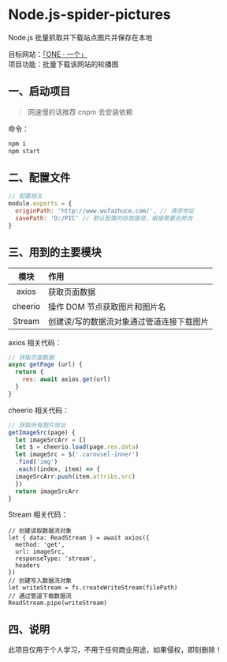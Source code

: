 # Node.js-spider-pictures

Node.js 批量抓取并下载站点图片并保存在本地

目标网站：[「ONE · 一个」](http://www.wufazhuce.com/)  
项目功能：批量下载该网站的轮播图

## 一、启动项目

> 网速慢的话推荐 cnpm 去安装依赖

命令：

```bash
npm i
npm start
```

## 二、配置文件

```js
// 配置相关
module.exports = {
  originPath: 'http://www.wufazhuce.com/', // 请求地址
  savePath: 'D:/PIC' // 默认配置的存放路径，根据需要去修改
}
```

## 三、用到的主要模块

|  模块   | 作用                                      |
| :-----: | :---------------------------------------- |
|  axios  | 获取页面数据                              |
| cheerio | 操作 DOM 节点获取图片和图片名             |
| Stream  | 创建读/写的数据流对象通过管道连接下载图片 |

axios 相关代码：

```js
// 获取页面数据
async getPage (url) {
  return {
    res: await axios.get(url)
  }
}
```

cheerio 相关代码：

```js
// 获取所有图片地址
getImageSrc(page) {
  let imageSrcArr = []
  let $ = cheerio.load(page.res.data)
  let imageSrc = $('.carousel-inner')
  .find('img')
  .each((index, item) => {
  imageSrcArr.push(item.attribs.src)
  })
  return imageSrcArr
}
```

Stream 相关代码：

```
// 创建读取数据流对象
let { data: ReadStream } = await axios({
  method: 'get',
  url: imageSrc,
  responseType: 'stream',
  headers
})
// 创建写入数据流对象
let writeStream = fs.createWriteStream(filePath)
// 通过管道下载数据流
ReadStream.pipe(writeStream)
```

## 四、说明

此项目仅用于个人学习，不用于任何商业用途，如果侵权，即刻删除！
